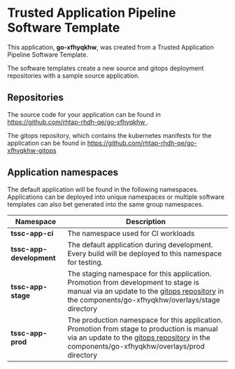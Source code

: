 # Trusted Application Pipeline Software Template

This application, **go-xfhyqkhw**, was created from a Trusted Application Pipeline Software Template.

The software templates create a new source and gitops deployment repositories with a sample source application. 

## Repositories

The source code for your application can be found in [https://github.com/rhtap-rhdh-qe/go-xfhyqkhw ](https://github.com/rhtap-rhdh-qe/go-xfhyqkhw ).
 
The gitops repository, which contains the kubernetes manifests for the application can be found in 
[https://github.com/rhtap-rhdh-qe/go-xfhyqkhw-gitops ](https://github.com/rhtap-rhdh-qe/go-xfhyqkhw-gitops ) 

## Application namespaces 

The default application will be found in the following namespaces. Applications can be deployed into unique namespaces or multiple software templates can also bet generated into the same group namespaces.  

|  Namespace   |  Description   |  
| -------- | -------- |
| **tssc-app-ci** | The namespace used for CI workloads |
| **tssc-app-development** | The default application during development. Every build will be deployed to this namespace for testing. |
| **tssc-app-stage** | The staging namespace for this application. Promotion from development to stage is manual via an update to the [gitops repository](https://github.com/rhtap-rhdh-qe/go-xfhyqkhw-gitops ) in the components/go-xfhyqkhw/overlays/stage directory |
| **tssc-app-prod** | The production namespace for this application. Promotion from stage to production is manual via an update to the [gitops repository](https://github.com/rhtap-rhdh-qe/go-xfhyqkhw-gitops ) in the components/go-xfhyqkhw/overlays/prod directory |
